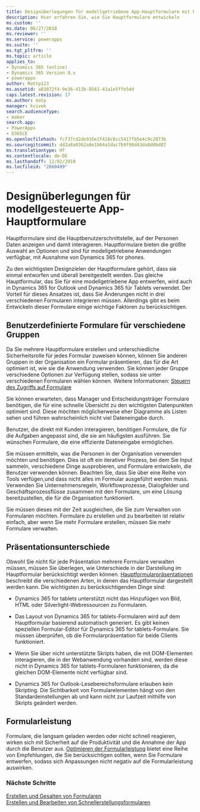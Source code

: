 ```yaml
---
title: Designüberlegungen für modellgetriebene App-Hauptformulare mit Power Apps | MicrosoftDocs
description: Hier erfahren Sie, wie Sie Hauptformulare entwickeln
ms.custom: ''
ms.date: 06/27/2018
ms.reviewer: ''
ms.service: powerapps
ms.suite: ''
ms.tgt_pltfrm: ''
ms.topic: article
applies_to:
- Dynamics 365 (online)
- Dynamics 365 Version 9.x
- powerapps
author: Mattp123
ms.assetid: a83872f4-9e36-413b-8561-41a1e5ffe5dd
caps.latest.revision: 17
ms.author: matp
manager: kvivek
search.audienceType:
- maker
search.app:
- PowerApps
- D365CE
ms.openlocfilehash: fcf37cd2de916e2f418c8cc5417fb5e4c9c2073b
ms.sourcegitcommit: dd2a8a0362a8e1b64a1dac7b9f98d43da8d0bd87
ms.translationtype: HT
ms.contentlocale: de-DE
ms.lasthandoff: 12/02/2019
ms.locfileid: "2860409"
---
```

# <a name="design-considerations-for-model-driven-app-main-forms"></a>Designüberlegungen für modellgesteuerte App-Hauptformulare

Hauptformulare sind die Hauptbenutzerschnittstelle, auf der Personen Daten anzeigen und damit interagieren. Hauptformulare bieten die größte Auswahl an Optionen und sind für modellgetriebene Anwendungen verfügbar, mit Ausnahme von Dynamics 365 for phones.  
  
 Zu den wichtigsten Designzielen der Hauptformulare gehört, dass sie einmal entworfen und überall bereitgestellt werden. Das gleiche Hauptformular, das Sie für eine modellgetriebene App entwerfen, wird auch in Dynamics 365 for Outlook und Dynamics 365 für Tablets verwendet. Der Vorteil für dieses Ansatzes ist, dass Sie Änderungen nicht in drei verschiedenen Formularen integrieren müssen. Allerdings gibt es beim Entwickeln dieser Formulare einige wichtige Faktoren zu berücksichtigen.  
  
<a name="BKMK_CustomFormsForGroups"></a>   

## <a name="custom-forms-for-different-groups"></a>Benutzerdefinierte Formulare für verschiedene Gruppen  
 Da Sie mehrere Hauptformulare erstellen und unterschiedliche Sicherheitsrolle für jedes Formular zuweisen können, können Sie anderen Gruppen in der Organisation ein Formular präsentieren, das für die Art optimiert ist, wie sie die Anwendung verwenden. Sie können jeder Gruppe verschiedene Optionen zur Verfügung stellen, sodass sie unter verschiedenen Formularen wählen können. Weitere Informationen: [Steuern des Zugriffs auf Formulare](control-access-forms.md)  
  
 Sie können erwarteten, dass Manager und Entscheidungsträger Formulare benötigen, die für eine schnelle Übersicht zu den wichtigsten Datenpunkten optimiert sind. Diese möchten möglicherweise eher Diagramme als Listen sehen und führen wahrscheinlich nicht viel Dateneingabe durch.  
  
 Benutzer, die direkt mit Kunden interagieren, benötigen Formulare, die für die Aufgaben angepasst sind, die sie am häufigsten ausführen. Sie wünschen Formulare, die eine effiziente Dateneingabe ermöglichen.  
  
 Sie müssen ermitteln, was die Personen in der Organisation verwenden möchten und benötigen. Dies ist oft ein iterativer Prozess, bei dem Sie Input sammeln, verschiedene Dinge ausprobieren, und Formulare entwickeln, die Benutzer verwenden können. Beachten Sie, dass Sie über eine Reihe von Tools verfügen,und dass nicht alles im Formular ausgeführt werden muss. Verwenden Sie Unternehmensregeln, Workflowprozesse, Dialogfelder und Geschäftsprozessflüsse zusammen mit den Formulare, um eine Lösung bereitzustellen, die für die Organisation funktioniert.  
  
 Sie müssen dieses mit der Zeit ausgleichen, die Sie zum Verwalten von Formularen möchten. Formulare zu erstellen und zu bearbeiten ist relativ einfach, aber wenn Sie mehr Formulare erstellen, müssen Sie mehr Formulare verwalten.  
  
<a name="BKMK_PresentationDifferences"></a>   
## <a name="presentation-differences"></a>Präsentationsunterschiede  
 Obwohl Sie nicht für jede Präsentation mehrere Formulare verwalten müssen, müssen Sie überlegen, wie Unterschiede in der Darstellung im Hauptformular berücksichtigt werden können. [Hauptformularpräsentationen](main-form-presentations.md) beschreibt die verschiedenen Arten, in denen das Hauptformular dargestellt werden kann. Die wichtigsten zu berücksichtigenden Dinge sind:  
  
- Dynamics 365 for tablets unterstützt nicht das Hinzufügen von Bild, HTML oder Silverlight-Webressourcen zu Formularen.  
  
-   Das Layout von Dynamics 365 for tablets-Formularen wird auf dem Hauptformular basierend automatisch generiert. Es gibt keinen speziellen Formular-Editor für Dynamics 365 for tablets-Formulare. Sie müssen überprüfen, ob die Formularpräsentation für beide Clients funktioniert.  
  
-   Wenn Sie über nicht unterstützte Skripts haben, die mit DOM-Elementen interagieren, die in der Webanwendung vorhanden sind, werden diese nicht in Dynamics 365 for tablets-Formularen funktionieren, da die gleichen DOM-Elemente nicht verfügbar sind.  
  
- Dynamics 365 for Outlook-Lesebereichsformulare erlauben kein Skripting. Die Sichtbarkeit von Formularelementen hängt von den Standardeinstellungen ab und kann nicht zur Laufzeit mithilfe von Skripts geändert werden.  
  
<a name="BKMK_FormPerformance"></a>   
## <a name="form-performance"></a>Formularleistung  
 Formulare, die langsam geladen werden oder nicht schnell reagieren, wirken sich mit Sicherheit auf die Produktivität und die Annahme der App durch die Benutzer aus. [Optimieren der Formularleistung](optimize-form-performance.md) bietet eine Reihe von Empfehlungen, die Sie berücksichtigen sollten, wenn Sie Formulare entwerfen, sodass sich Anpassungen nicht negativ auf die Formularleistung auswirken.  
  
### <a name="next-steps"></a>Nächste Schritte 
 [Erstellen und Gesalten von Formularen](create-design-forms.md)    
 [Erstellen und Bearbeiten von Schnellerstellungsformularen](create-edit-quick-create-forms.md)   

 
